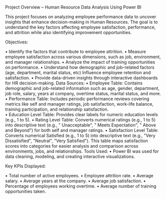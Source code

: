Project Overview – Human Resource Data Analysis Using 
Power BI 

This project focuses on analyzing employee performance data to uncover insights that 
enhance decision-making in Human Resources. The goal is to understand the key factors affecting 
employee satisfaction, performance, and attrition while also identifying improvement opportunities. 

Objectives: 

• Identify the factors that contribute to employee attrition. 
• Measure employee satisfaction across various dimensions, such as job, environment, and 
manager relationships. 
• Analyze the impact of training opportunities on performance. 
• Understand how demographic and job-related factors (age, department, marital status, etc) 
Influence employee retention and satisfaction. 
• Provide data-driven insights through interactive dashboards for HR decision-making. 
Data Sources: 
• Employee Table: Contains demographic and job-related information such as age, gender, 
department, job role, salary, years at company, overtime status, marital status, and more. 
• Performance Table: Includes periodic performance reviews covering metrics like self and 
manager ratings, job satisfaction, work-life balance, training participation, and relationship 
satisfaction.  
• Education Level Table: Provides clear labels for numeric education levels (e.g., 1 to 5). 
• Rating Level Table: Converts numerical ratings (e.g., 1 to 5) into descriptive text (e.g., " 
Unacceptable", " Meets Expectation", " Above and Beyond") for both self and manager 
ratings. 
• Satisfaction Level Table: Converts numerical Satisfied (e.g., 1 to 5) into descriptive text 
(e.g., "Very Dissatisfied", "Neutral", "Very Satisfied"). This table maps satisfaction scores 
into categories for easier analysis and comparison across environments, jobs, and 
relationships. 
Tools Used: 
• Power BI was used for data cleaning, modeling, and creating interactive visualizations. 

Key KPIs Displayed: 

• Total number of active employees. 
• Employee attrition rate. 
• Average salary. 
• Average years at the company. 
• Average job satisfaction. 
• Percentage of employees working overtime. 
• Average number of training opportunities taken.
